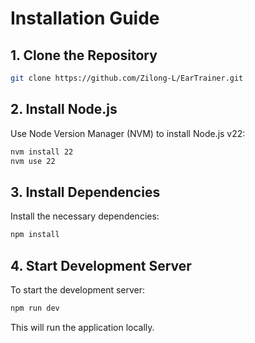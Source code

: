 # Installation Guide

## 1. Clone the Repository

```bash
git clone https://github.com/Zilong-L/EarTrainer.git
```

## 2. Install Node.js

Use Node Version Manager (NVM) to install Node.js v22:

```bash
nvm install 22
nvm use 22
```

## 3. Install Dependencies

Install the necessary dependencies:

```bash
npm install
```

## 4. Start Development Server

To start the development server:

```bash
npm run dev
```

This will run the application locally.
